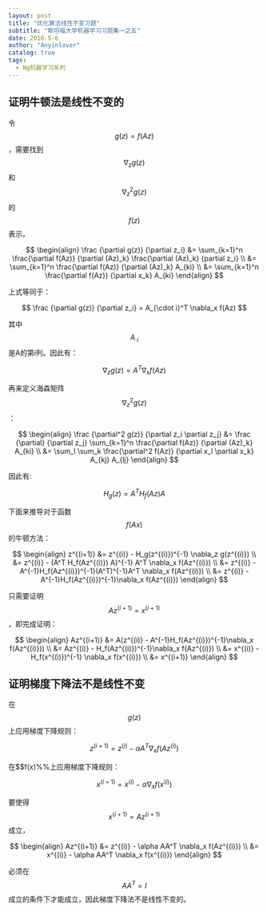 ```yaml
---
layout: post
title: "优化算法线性不变习题"
subtitle: "斯坦福大学机器学习习题集一之五"
date: 2016-5-6
author: "Anyinlover"
catalog: true
tags:
  - Ng机器学习系列
---
```


## 证明牛顿法是线性不变的

令$$g(z)=f(Az)$$，需要找到$$\nabla_z g(z)$$和$$\nabla_z^2 g(z)$$的$$f(z)$$表示。

$$
\begin{align}
\frac {\partial g(z)} {\partial z_i} &= 
\sum_{k=1}^n \frac{\partial f(Az)} {\partial (Az)_k}
\frac{\partial (Az)_k} {partial z_i} \\
&= \sum_{k=1}^n \frac{\partial f(Az)} {\partial (Az)_k} A_{ki} \\
&= \sum_{k=1}^n \frac{\partial f(Az)} {\partial x_k} A_{ki}
\end{align}
$$

上式等同于：

$$
\frac {\partial g(z)} {\partial z_i} =
A_{\cdot i}^T \nabla_x f(Az)
$$

其中$$A_{\cdot i}$$是A的第i列。因此有：

$$
\nabla_z g(z) = A^T \nabla_x f(Az)
$$

再来定义海森矩阵$$\nabla_z^2 g(z)$$：

$$
\begin{align}
\frac {\partial^2 g(z)} {\partial z_i \partial z_j}
&= \frac {\partial} {\partial z_j} \sum_{k=1}^n \frac{\partial f(Az)} {\partial (Az)_k} A_{ki} \\
&= \sum_l \sum_k \frac{\partial^2 f(Az)} {\partial x_l \partial x_k} A_{kj} A_{lj}
\end{align}
$$

因此有:

$$H_g(z) = A^T H_f(Az) A$$

下面来推导对于函数$$f(Ax)$$的牛顿方法：

$$
\begin{align}
z^{(i+1)} &= z^{(i)} - H_g(z^{(i)})^{-1} \nabla_z g(z^{(i)}) \\
&= z^{(i)} - (A^T H_f(Az^{(i)}) A)^{-1} A^T \nabla_x f(Az^{(i)}) \\
&= z^{(i)} - A^{-1}H_f(Az^{(i)})^{-1}(A^T)^{-1}A^T \nabla_x f(Az^{(i)}) \\
&= z^{(i)} - A^{-1}H_f(Az^{(i)})^{-1}\nabla_x f(Az^{(i)})
\end{align}
$$

只需要证明$$Az^{(i+1)}=x^{(i+1)}$$，即完成证明：

$$
\begin{align}
Az^{(i+1)} &= A(z^{(i)} - A^{-1}H_f(Az^{(i)})^{-1}\nabla_x f(Az^{(i)})) \\
&= Az^{(i)} - H_f(Az^{(i)})^{-1}\nabla_x f(Az^{(i)}) \\
&= x^{(i)} - H_f(x^{(i)})^{-1} \nabla_x f(x^{(i)}) \\
&= x^{(i+1)}
\end{align}
$$

## 证明梯度下降法不是线性不变
在$$g(z)$$上应用梯度下降规则：

$$
z^{(i+1)} = z^{(i)} - \alpha A^T \nabla_x f(Az^{(i)})
$$

在$$f(x)%%上应用梯度下降规则：

$$
x^{(i+1)} = x^{(i)} - \alpha \nabla_x f(x^{(i)})
$$

要使得$$x^{(i+1)} = A z^{(i+1)}$$ 成立，

$$
\begin{align}
Az^{(i+1)} &= z^{(i)} - \alpha AA^T \nabla_x f(Az^{(i)}) \\
&= x^{(i)} - \alpha AA^T \nabla_x f(x^{(i)})
\end{align}
$$

必须在$$AA^T=I$$成立的条件下才能成立，因此梯度下降法不是线性不变的。